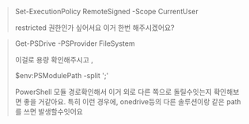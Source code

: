 >Set-ExecutionPolicy RemoteSigned -Scope CurrentUser
>
>restricted 권한인가 싶어서요 이거 한번 해주시겠어요? 


>Get-PSDrive -PSProvider FileSystem
>
>이걸로 용량 확인해주시고 ,
>
>$env:PSModulePath -split ';'
>
> PowerShell 모듈 경로확인해서 이거 외로 다른 쪽으로 돌릴수잇는지 확인해보면 좋을 거같아요.
> 특히 이런 경우에, onedrive등의 다른 솔루션이랑 같은 path를 쓰면 발생할수잇어요 
